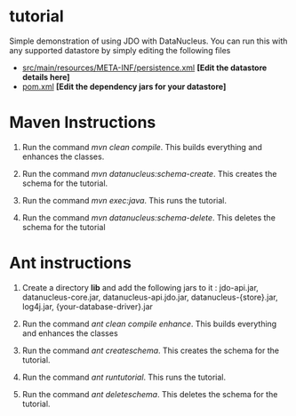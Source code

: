 tutorial
========

Simple demonstration of using JDO with DataNucleus.
You can run this with any supported datastore by simply editing the following
files

* <a href="https://github.com/datanucleus/samples-jdo/blob/master/tutorial/src/main/resources/META-INF/persistence.xml">src/main/resources/META-INF/persistence.xml</a>   **[Edit the datastore details here]**
* <a href="https://github.com/datanucleus/samples-jdo/blob/master/tutorial/pom.xml">pom.xml</a>   **[Edit the dependency jars for your datastore]**

Maven Instructions
==================
1. Run the command *mvn clean compile*. This builds everything and enhances the
   classes.

2. Run the command *mvn datanucleus:schema-create*. This creates the schema for
   the tutorial.

3. Run the command *mvn exec:java*. This runs the tutorial.

4. Run the command *mvn datanucleus:schema-delete*. This deletes the schema for
   the tutorial


Ant instructions
================
1. Create a directory **lib** and add the following jars to it : jdo-api.jar,
   datanucleus-core.jar, datanucleus-api.jdo.jar, datanucleus-{store}.jar,
log4j.jar, {your-database-driver}.jar

2. Run the command *ant clean compile enhance*. This builds everything and
   enhances the classes

3. Run the command *ant createschema*. This creates the schema for the
   tutorial.

4. Run the command *ant runtutorial*. This runs the tutorial.

5. Run the command *ant deleteschema*. This deletes the schema for the
   tutorial.
